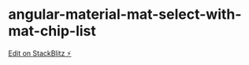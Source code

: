 # angular-material-mat-select-with-mat-chip-list

[Edit on StackBlitz ⚡️](https://stackblitz.com/edit/angular-material-v9-mat-select-with-mat-chip-list-cuwdja)